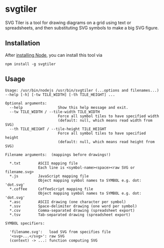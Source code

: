 # svgtiler
SVG Tiler is a tool for drawing diagrams on a grid using text or spreadsheets,
and then substituting SVG symbols to make a big SVG figure.

## Installation
After [installing Node](https://nodejs.org/en/download/),
you can install this tool via

    npm install -g svgtiler

## Usage

```
Usage: /usr/bin/nodejs /usr/bin/svgtiler (...options and filenames...)
--help [-h] [-tw TILE_WIDTH] [-th TILE_HEIGHT] ...

Optional arguments:
  --help                Show this help message and exit.
  --tw TILE_WIDTH / --tile-width TILE_WIDTH
                        Force all symbol tiles to have specified width
                        (default: null, which means read width from SVG)
  --th TILE_HEIGHT / --tile-height TILE_HEIGHT
                        Force all symbol tiles to have specified height
                        (default: null, which means read height from SVG)

Filename arguments:  (mappings before drawings!)

  *.txt        ASCII mapping file
               Each line is <symbol-name><space><raw SVG or filename.svg>
  *.js         JavaScript mapping file
               Object mapping symbol names to SYMBOL e.g. dot: 'dot.svg'
  *.coffee     CoffeeScript mapping file
               Object mapping symbol names to SYMBOL e.g. dot: 'dot.svg'
  *.asc        ASCII drawing (one character per symbol)
  *.ssv        Space-delimiter drawing (one word per symbol)
  *.csv        Comma-separated drawing (spreadsheet export)
  *.tsv        Tab-separated drawing (spreadsheet export)

SYMBOL specifiers:

  'filename.svg':   load SVG from specifies file
  '<svg>...</svg>': raw SVG
  (context) -> ...: function computing SVG
```
